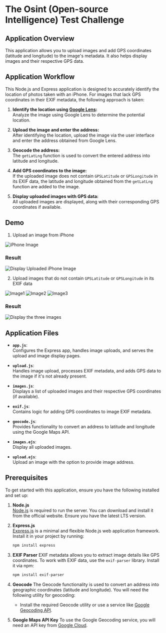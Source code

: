 # The Osint (Open-source Intelligence) Test Challenge 

## Application Overview 
This application allows you to upload images and add GPS coordinates (latitude and longitude) to the image's metadata. It also helps display images and their respective GPS data.

## Application Workflow

This Node.js and Express application is designed to accurately identify the location of photos taken with an iPhone. For images that lack GPS coordinates in their EXIF metadata, the following approach is taken:

1. **Identify the location using [Google Lens](https://lens.google.com/search):**  
   Analyze the image using Google Lens to determine the potential location.

2. **Upload the image and enter the address:**  
   After identifying the location, upload the image via the user interface and enter the address obtained from Google Lens.

3. **Geocode the address:**  
   The `getLatLng` function is used to convert the entered address into latitude and longitude.

4. **Add GPS coordinates to the image:**  
   If the uploaded image does not contain `GPSLatitude` or `GPSLongitude` in its EXIF data, the latitude and longitude obtained from the `getLatLng` function are added to the image.

5. **Display uploaded images with GPS data:**  
   All uploaded images are displayed, along with their corresponding GPS coordinates if available.

## Demo 
1. Upload an image from iPhone

![iPhone Image](public/demo-images/upload-image-from-iphone.png)

### Result

![Display Uploaded iPhone Image](public/demo-images/display-result-from-iphone-image.png)

2. Upload images that do not  contain `GPSLatitude` or `GPSLongitude` in its EXIF data

![Image1](public/demo-images/upload-image1-with-address-from-google-search.png)
![Image2](public/demo-images/upload-image2-with-address-from-google-search.png)
![Image3](public/demo-images/upload-image3-with-address-from-google-search.png)

### Result

![Display the three images](public/demo-images/3-images-rendered.png)


## Application Files

- **`app.js`**:  
  Configures the Express app, handles image uploads, and serves the upload and image display pages.

- **`upload.js`**:  
  Handles image upload, processes EXIF metadata, and adds GPS data to the image if it's not already present.

- **`images.js`**:  
  Displays a list of uploaded images and their respective GPS coordinates (if available).

- **`exif.js`**:  
  Contains logic for adding GPS coordinates to image EXIF metadata.

- **`geocode.js`**:  
  Provides functionality to convert an address to latitude and longitude using the Google Maps API.

- **`images.ejs`**:  
  Display all uploaded images.

- **`upload.ejs`**:  
  Upload an image with the option to provide image address.

## Prerequisites

To get started with this application, ensure you have the following installed and set up:

1. **Node.js**  
    [Node.js](https://nodejs.org/) is required to run the server. You can download and install it from the official website. Ensure you have the latest LTS version.

2. **Express.js**  
    [Express.js](https://expressjs.com/) is a minimal and flexible Node.js web application framework. Install it in your project by running:
    ```bash
    npm install express
    ```
3. **EXIF Parser**
    EXIF metadata allows you to extract image details like GPS coordinates. To work with EXIF data, use the `exif-parser` library. Install it via npm:
    ```bash
    npm install exif-parser
    ```
4. **Geocode**
    The Geocode functionality is used to convert an address into geographic coordinates (latitude and longitude). You will need the following utility for geocoding:

     - Install the required Geocode utility or use a service like [Google Geocoding API](https://developers.google.com/maps/documentation/geocoding/start).
5. **Google Maps API Key**
    To use the Google Geocoding service, you will need an API key from [Google Cloud](https://cloud.google.com/api-keys/docs).

    
